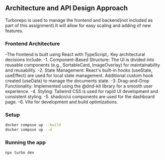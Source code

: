 
## Architecture and API Design Approach

Turborepo is used to manage the frontend and backend(not included as part of this assignment).It will allow for easy scaling and adding of new features.

### Frontend Architecture
-The frontend is built using React with TypeScript,. Key architectural decisions include:
-1. Component-Based Structure: The UI is divided into reusable components (e.g., SortableCard, ImageOverlay) for maintainability and reusability.
-2. State Management: React's built-in hooks (useState, useEffect) are used for local state management. Additional custom hook created (useData) to manage the documents state.
-3. Drag-and-Drop Functionality: Implemented using the @dnd-kit library for a smooth user experience.
-4. Styling: Tailwind CSS is used for rapid UI development and consistent styling.
-5. shadcn/ui components are used for the dashboard page.
-6. Vite for development and build optimizations.

### Setup

```sh
docker compose up --build
docker compose up --d
```

### Running the app

```sh
npx turbo dev
```